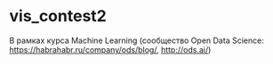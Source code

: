 # vis_contest2
В рамках курса Machine Learning (сообщество Open Data Science: https://habrahabr.ru/company/ods/blog/, http://ods.ai/)
